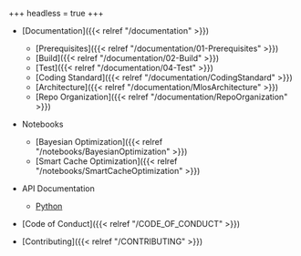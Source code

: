 +++
headless = true
+++

- [Documentation]({{< relref "/documentation" >}})
  - [Prerequisites]({{< relref "/documentation/01-Prerequisites" >}})
  - [Build]({{< relref "/documentation/02-Build" >}})
  - [Test]({{< relref "/documentation/04-Test" >}})
  - [Coding Standard]({{< relref "/documentation/CodingStandard" >}})
  - [Architecture]({{< relref "/documentation/MlosArchitecture" >}})
  - [Repo Organization]({{< relref "/documentation/RepoOrganization" >}})

- Notebooks
  - [Bayesian Optimization]({{< relref "/notebooks/BayesianOptimization" >}})
  - [Smart Cache Optimization]({{< relref "/notebooks/SmartCacheOptimization" >}})


- API Documentation
  - [Python](/MLOS/python_api/)

- [Code of Conduct]({{< relref "/CODE_OF_CONDUCT" >}})
- [Contributing]({{< relref "/CONTRIBUTING" >}})
